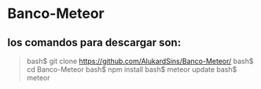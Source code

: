 # Banco-Meteor
## los comandos para descargar son:
> bash$ git clone https://github.com/AlukardSins/Banco-Meteor/
> bash$ cd Banco-Meteor
> bash$ npm install
> bash$ meteor update
> bash$ meteor

